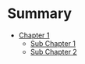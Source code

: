 # Summary

- [Chapter 1](./chapter_1/index.md)
  - [Sub Chapter 1](./chapter_1/sub_chapter_1.md)
  - [Sub Chapter 2](./chapter_1/sub_chapter_2.md)
